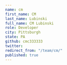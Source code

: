```yaml
---
name: cm
first_name: CM
last_name: Lubinski
full_name: CM Lubinski
role: Developer
city: Pittsburgh
state: PA
github: cmc333333
twitter: 
redirect_from: "/team/cm/"
published: true
---
```



